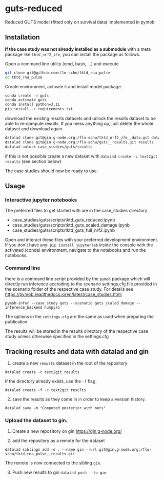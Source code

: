 # guts-reduced
Reduced GUTS model (fitted only on survival data) implemented in pymob

## Installation

**If the case study was not already installed as a submodule** with a meta package
like `tktd_nrf2_zfe`, you can install the package as follows.

Open a command line utility (cmd, bash, ...) and execute

```bash
git clone git@github.com:flo-schu/tktd_rna_pulse
cd tktd_rna_pulse
```

Create environment, activate it and install model package. 
```bash
conda create -n guts
conda activate guts
conda install python=3.11
pip install -r requirements.txt
```

download the existing results datasets and unlock the results dataset to be
able to re-compute results. If you mess anything up, just delete the whole dataset
and download again.

```bash
datalad clone git@gin.g-node.org:/flo-schu/tktd_nrf2_zfe__data.git data
datalad clone git@gin.g-node.org:/flo-schu/guts__results.git results
datalad unlock case_studies/guts/results
```

if this is not possible create a new dataset with `datalad create -c text2git results` (see section below)


The case studies should now be ready to use.


## Usage

### Interactive jupyter notebooks 

The preferred files to get started with are in the case_studies directory

- case_studies/guts/scripts/tktd_guts_reduced.ipynb
- case_studies/guts/scripts/tktd_guts_scaled_damage.ipynb
- case_studies/guts/scripts/tktd_guts_full_nrf2.ipynb

Open and interact these files with your preferred development environment. If you
don't have any: `pip install jupyterlab` inside the console with the activated
(conda) environment, navigate to the notebooks and run the notebooks.

### Command line

there is a command line script provided by the `pymob` package which will directly
run inference accroding to the scenario settings.cfg file provided in the scenario
folder of the respective case study. For details see https://pymob.readthedocs.io/en/latest/case_studies.html

`pymob-infer --case_study guts --scenario guts_scaled_damage --inference_backend numpyro`

The options in the `settings.cfg` are the same as used when preparing the publication

The results will be stored in the results directory of the respective case study 
unless otherwise specified in the settings.cfg


## Tracking results and data with datalad and gin

1. create a new `results` dataset in the root of the repository

`datalad create -c text2git results`

if the directory already exists, use the `-f` flag:

`datalad create -f -c text2git results`

2. save the results as they come in in order to keep a version history.

`datalad save -m "Computed posterior with nuts"`


### Upload the dataset to gin.


1. Create a new repository on gin https://gin.g-node.org/

2. add the repository as a remote for the dataset

`datalad siblings add -d . --name gin --url git@gin.g-node.org:/flo-schu/tktd_rna_pulse__results.git`

The remote is now connected to the sibling `gin`. 

3. Push new results to gin `datalad push --to gin` 
